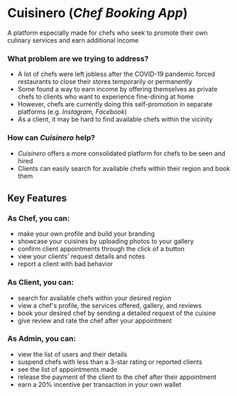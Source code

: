 # Cuisinero (*Chef Booking App*)

A platform especially made for chefs who seek to promote their own culinary services and earn additional income

### What problem are we trying to address?

* A lot of chefs were left jobless after the COVID-19 pandemic forced restaurants to close their stores temporarily or permanently
* Some found a way to earn income by offering themselves as private chefs to clients who want to experience fine-dining at home
* However, chefs are currently doing this self-promotion in separate platforms (e.g. *Instagram, Facebook*)
* As a client, it may be hard to find available chefs within the vicinity

### How can *Cuisinero* help?

* *Cuisinero* offers a more consolidated platform for chefs to be seen and hired
* Clients can easily search for available chefs within their region and book them

## Key Features

### As Chef, you can:

* make your own profile and build your branding
* showcase your cuisines by uploading photos to your gallery
* confirm client appointments through the click of a button
* view your clients' request details and notes
* report a client with bad behavior

### As Client, you can:

* search for available chefs within your desired region
* view a chef's profile, the services offered, gallery, and reviews
* book your desired chef by sending a detailed request of the cuisine
* give review and rate the chef after your appointment

### As Admin, you can:

* view the list of users and their details
* suspend chefs with less than a 3-star rating or reported clients
* see the list of appointments made
* release the payment of the client to the chef after their appointment
* earn a 20% incentive per transaction in your own wallet
